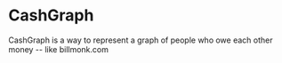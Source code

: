 CashGraph
=========

CashGraph is a way to represent a graph of people who owe each other money -- like billmonk.com